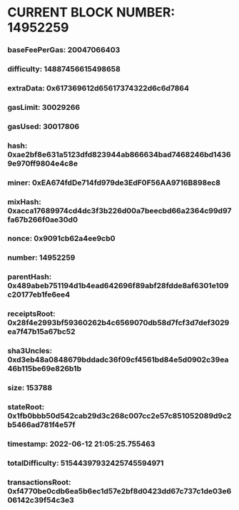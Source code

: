 # CURRENT BLOCK NUMBER: 14952259

### baseFeePerGas: 20047066403
### difficulty: 14887456615498658
### extraData: 0x617369612d65617374322d6c6d7864
### gasLimit: 30029266
### gasUsed: 30017806
### hash: 0xae2bf8e631a5123dfd823944ab866634bad7468246bd14369e970ff9804e4c8e
### miner: 0xEA674fdDe714fd979de3EdF0F56AA9716B898ec8
### mixHash: 0xacca17689974cd4dc3f3b226d00a7beecbd66a2364c99d97fa67b266f0ae30d0
### nonce: 0x9091cb62a4ee9cb0
### number: 14952259
### parentHash: 0x489abeb751194d1b4ead642696f89abf28fdde8af6301e109c20177eb1fe6ee4
### receiptsRoot: 0x28f4e2993bf59360262b4c6569070db58d7fcf3d7def3029ea7f47b15a67bc52
### sha3Uncles: 0xd3eb48a0848679bddadc36f09cf4561bd84e5d0902c39ea46b115be69e826b1b
### size: 153788
### stateRoot: 0x1fb0bbb50d542cab29d3c268c007cc2e57c851052089d9c2b5466ad781f4e57f
### timestamp: 2022-06-12 21:05:25.755463
### totalDifficulty: 51544397932425745594971
### transactionsRoot: 0xf4770be0cdb6ea5b6ec1d57e2bf8d0423dd67c737c1de03e606142c39f54c3e3
